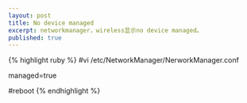 ```yaml
---
layout: post
title: No device managed
excerpt: networkmanager，wireless显示no device managed。
published: true
---
```


{% highlight ruby %}
#vi /etc/NetworkManager/NerworkManager.conf

managed=true

#reboot
{% endhighlight %}

